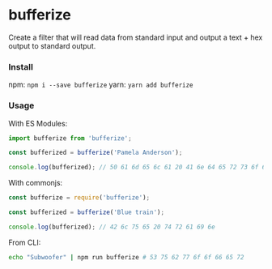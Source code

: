 # bufferize
Create a filter that will read data from standard input and output a text + hex output to  standard output.

### Install
npm: `npm i --save bufferize`
yarn: `yarn add bufferize`

### Usage 
With ES Modules:
```javascript
import bufferize from 'bufferize';

const bufferized = bufferize('Pamela Anderson');

console.log(bufferized); // 50 61 6d 65 6c 61 20 41 6e 64 65 72 73 6f 6e
```

With commonjs:
```javascript
const bufferize = require('bufferize');

const bufferized = bufferize('Blue train');

console.log(bufferized); // 42 6c 75 65 20 74 72 61 69 6e
```

From CLI:
```bash
echo "Subwoofer" | npm run bufferize # 53 75 62 77 6f 6f 66 65 72
```